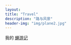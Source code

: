 ```yaml
---
layout: 
title: "Travel"
description: "路与风景"
header-img: "img/plane2.jpg"
---
```




我的 [蝉游记][1]

[1]:	http://chanyouji.com/users/448398